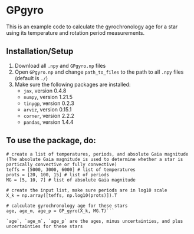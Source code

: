 # GPgyro
This is an example code to calculate the gyrochronology age for a star using its temperature and rotation period measurements.

## Installation/Setup
1. Download all `.npy` and `GPgyro.np` files
2. Open `GPgyro.np` and change `path_to_files` to the path to all `.npy` files (default is `./`)
3. Make sure the following packages are installed:
   - `jax`, version 0.4.8
   - `numpy`, version 1.21.5
   - `tinygp`, version 0.2.3
   - `arviz`, version 0.15.1
   - `corner`, version 2.2.2
   - `pandas`, version 1.4.4
  
## To use the package, do:
```from GPgyro import *
# create a list of temperatures, periods, and absolute Gaia magnitude (The absolute Gaia magnitude is used to determine whether a star is partically convective or fully convective)
teffs = [5000, 3000, 6000] # list of temperatures 
prots = [20, 100, 15] # list of periods
MG = [5, 10, 7] # list of absolute Gaia magnitude

# create the input list, make sure periods are in log10 scale
X_k = np.array([teffs, np.log10(prots)]).T

# calculate gyrochronology age for these stars
age, age_m, age_p = GP_gyro(X_k, MG.T)```

`age`, `age_m`, `age_p` are the ages, minus uncertainties, and plus uncertainties for these stars
